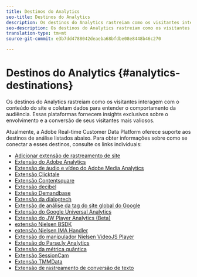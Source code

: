```yaml
---
title: Destinos do Analytics
seo-title: Destinos do Analytics
description: Os destinos do Analytics rastreiam como os visitantes interagem com o conteúdo do site e coletam dados para entender o comportamento da audiência. Essas plataformas fornecem insights exclusivos sobre o envolvimento e a conversão de seus visitantes mais valiosos.
seo-description: Os destinos do Analytics rastreiam como os visitantes interagem com o conteúdo do site e coletam dados para entender o comportamento da audiência. Essas plataformas fornecem insights exclusivos sobre o envolvimento e a conversão de seus visitantes mais valiosos.
translation-type: tm+mt
source-git-commit: e3b7dd4788042deaeba68bfdbe08e8448b46c270

---
```



# Destinos do Analytics {#analytics-destinations}

Os destinos do Analytics rastreiam como os visitantes interagem com o conteúdo do site e coletam dados para entender o comportamento da audiência. Essas plataformas fornecem insights exclusivos sobre o envolvimento e a conversão de seus visitantes mais valiosos.

Atualmente, a Adobe Real-time Customer Data Platform oferece suporte aos destinos de análise listados abaixo. Para obter informações sobre como se conectar a esses destinos, consulte os links individuais:

* [Adicionar extensão de rastreamento de site](/help/rtcdp/destinations/adform-extension.md)
* [Extensão do Adobe Analytics](/help/rtcdp/destinations/adobe-analytics-extension.md)
* [Extensão de áudio e vídeo do Adobe Media Analytics](/help/rtcdp/destinations/adobe-video-analytics-extension.md)
* [Extensão Clicktale](/help/rtcdp/destinations/clicktale-extension.md)
* [Extensão Contentsquare](/help/rtcdp/destinations/contentsquare-extension.md)
* [Extensão decibel](/help/rtcdp/destinations/decibel-extension.md)
* [Extensão Demandbase](/help/rtcdp/destinations/demandbase-extension.md)
* [Extensão da dialogtech](/help/rtcdp/destinations/dialogtech-extension.md)
* [Extensão de análise da tag do site global do Google](/help/rtcdp/destinations/gtag-analytics-extension.md)
* [Extensão do Google Universal Analytics](/help/rtcdp/destinations/google-universal-analytics-extension.md)
* [Extensão do JW Player Analytics (Beta)](/help/rtcdp/destinations/jw-player-analytics-extension.md)
* [extensão Nielsen BSDK](nielsen-bsdk-extension.md)
* [extensão Nielsen IMA Handler](nielsen-ima-extension.md)
* [Extensão do manipulador Nielsen VideoJS Player](nielsen-videojs-extension.md)
* [Extensão do Parse.ly Analytics](parsely-extension.md)
* [Extensão da métrica quântica](quantum-metric-extension.md)
* [Extensão SessionCam](sessioncam-extension.md)
* [Extensão TMMData](tmmdata-extension.md)
* [Extensão de rastreamento de conversão de texto](yext-extension.md)

